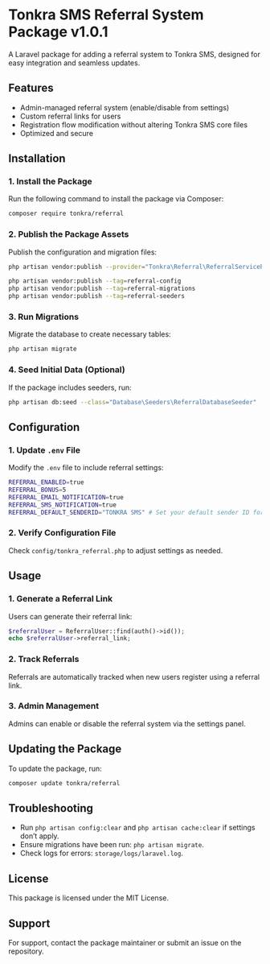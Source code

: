# Tonkra SMS Referral System Package v1.0.1

A Laravel package for adding a referral system to Tonkra SMS, designed for easy integration and seamless updates.

## Features
- Admin-managed referral system (enable/disable from settings)
- Custom referral links for users
- Registration flow modification without altering Tonkra SMS core files
- Optimized and secure

## Installation

### 1. Install the Package
Run the following command to install the package via Composer:
```sh
composer require tonkra/referral
```

### 2. Publish the Package Assets
Publish the configuration and migration files:
```sh
php artisan vendor:publish --provider="Tonkra\Referral\ReferralServiceProvider"
```
```sh
php artisan vendor:publish --tag=referral-config
php artisan vendor:publish --tag=referral-migrations
php artisan vendor:publish --tag=referral-seeders
```

### 3. Run Migrations
Migrate the database to create necessary tables:
```sh
php artisan migrate
```

### 4. Seed Initial Data (Optional)
If the package includes seeders, run:
```sh
php artisan db:seed --class="Database\Seeders\ReferralDatabaseSeeder"
```

## Configuration

### 1. Update `.env` File
Modify the `.env` file to include referral settings:
```sh
REFERRAL_ENABLED=true
REFERRAL_BONUS=5
REFERRAL_EMAIL_NOTIFICATION=true
REFERRAL_SMS_NOTIFICATION=true
REFERRAL_DEFAULT_SENDERID="TONKRA SMS" # Set your default sender ID for sms notifications
```

### 2. Verify Configuration File
Check `config/tonkra_referral.php` to adjust settings as needed.

## Usage

### 1. Generate a Referral Link
Users can generate their referral link:
```php
$referralUser = ReferralUser::find(auth()->id());
echo $referralUser->referral_link;
```

### 2. Track Referrals
Referrals are automatically tracked when new users register using a referral link.

### 3. Admin Management
Admins can enable or disable the referral system via the settings panel.

## Updating the Package
To update the package, run:
```sh
composer update tonkra/referral
```

## Troubleshooting
- Run `php artisan config:clear` and `php artisan cache:clear` if settings don’t apply.
- Ensure migrations have been run: `php artisan migrate`.
- Check logs for errors: `storage/logs/laravel.log`.

## License
This package is licensed under the MIT License.

## Support
For support, contact the package maintainer or submit an issue on the repository.


